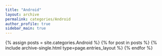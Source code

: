 ```yaml
---
title: "Android"
layout: archive
permalink: categories/Android
author_profile: true
sidebar_main: true
---
```



{% assign posts = site.categories.Android %}
{% for post in posts %} {% include archive-single.html type=page.entries_layout %} {% endfor %}